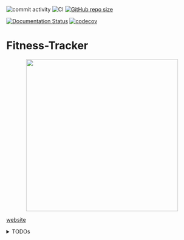 ![commit activity](https://img.shields.io/github/commit-activity/m/TheNewThinkTank/fitness-tracker)
![CI](https://github.com/TheNewThinkTank/fitness-tracker/actions/workflows/wf.yml/badge.svg)
[![GitHub repo size](https://img.shields.io/github/repo-size/TheNewThinkTank/fitness-tracker?style=flat&logo=github&logoColor=whitesmoke&label=Repo%20Size)](https://github.com/TheNewThinkTank/fitness-tracker/archive/refs/heads/main.zip)

[![Documentation Status](https://readthedocs.org/projects/fitness-tracker/badge/?version=latest)](https://fitness-tracker.readthedocs.io/en/latest/?badge=latest)
[![codecov](https://codecov.io/gh/TheNewThinkTank/Fitness-Tracker/branch/main/graph/badge.svg?token=CKAX4A3JQF)](https://codecov.io/gh/TheNewThinkTank/Fitness-Tracker)

# Fitness-Tracker

<p align="center">
  <img src="docs/project_docs/img/thumbnails/logo.png" width="400"/>
</p>

[website](https://thenewthinktank.github.io/fitness-tracker/)

<details>
  <summary>TODOs</summary>
  
  create Python package(s) containing reusable code,
  place it/them in seperate repos.
  publish it/them to PyPI.

  - Code candidates:

  - - file_utils package:
  - - - src/utils/file_conversions/json_to_yaml.py
  - - - src/utils/cleanup.py

  - - profiling_utils package:
  - - - src/utils/profiling/profiling_utils.py -> done
  - - - src/utils/profiling/analyze_stats.py -> done

  - - datetime_utils package:
  - - - src/utils/get_year_and_week.py
  - - - src/utils/lookup.py

  - - simulation_utils package:
  - - - src/simulations/simulate_athletes.py
  - - - src/simulations/simulate_data.py

  - - auth_utils package:
  - - - src/utils/google_sheet.py

  - - - src/utils/logger_config.py
</details>
